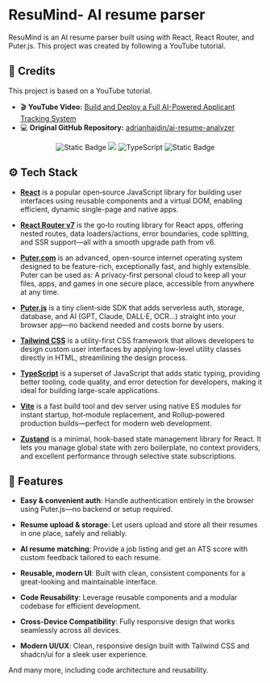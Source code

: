 #  ResuMind- AI resume parser

ResuMind is an AI resume parser built using with React, React Router, and Puter.js. This project was created by following a YouTube tutorial.  

## 🎥 Credits  

This project is based on a YouTube tutorial.  
- 🎬 **YouTube Video:** [Build and Deploy a Full AI-Powered Applicant Tracking System](https://www.youtube.com/watch?v=iYOz165wGkQ&t=2508s)  
- 💻 **Original GitHub Repository:** [adrianhajdin/ai-resume-analyzer](https://github.com/adrianhajdin/ai-resume-analyzer)  
<div align="center">
  <div>
    <img alt="Static Badge" src="https://img.shields.io/badge/React-4c84f3?style=for-the-badge&logo=react&logoColor=white">
        <img src="https://img.shields.io/badge/-Tailwind-38B2AC?style=for-the-badge&logo=tailwind-css&logoColor=white" />
        <img src="https://img.shields.io/badge/-TypeScript-black?style=for-the-badge&logoColor=white&logo=typescript&color=3178C6" alt="TypeScript" />
    <img alt="Static Badge" src="https://img.shields.io/badge/Puter.js-181758?style=for-the-badge&logoColor=white">
  </div>
</div>

## <a name="tech-stack">⚙️ Tech Stack</a>

- **[React](https://react.dev/)** is a popular open‑source JavaScript library for building user interfaces using reusable components and a virtual DOM, enabling efficient, dynamic single-page and native apps.

- **[React Router v7](https://reactrouter.com/)** is the go‑to routing library for React apps, offering nested routes, data loaders/actions, error boundaries, code splitting, and SSR support—all with a smooth upgrade path from v6.

- **[Puter.com](https://jsm.dev/resumind-puter)** is an advanced, open-source internet operating system designed to be feature-rich, exceptionally fast, and highly extensible. Puter can be used as: A privacy-first personal cloud to keep all your files, apps, and games in one secure place, accessible from anywhere at any time.

- **[Puter.js](https://jsm.dev/resumind-puterjs)** is a tiny client‑side SDK that adds serverless auth, storage, database, and AI (GPT, Claude, DALL·E, OCR…) straight into your browser app—no backend needed and costs borne by users.

- **[Tailwind CSS](https://tailwindcss.com/)** is a utility-first CSS framework that allows developers to design custom user interfaces by applying low-level utility classes directly in HTML, streamlining the design process.

- **[TypeScript](https://www.typescriptlang.org/)** is a superset of JavaScript that adds static typing, providing better tooling, code quality, and error detection for developers, making it ideal for building large-scale applications.

- **[Vite](https://vite.dev/)** is a fast build tool and dev server using native ES modules for instant startup, hot‑module replacement, and Rollup‑powered production builds—perfect for modern web development.

- **[Zustand](https://github.com/pmndrs/zustand)** is a minimal, hook-based state management library for React. It lets you manage global state with zero boilerplate, no context providers, and excellent performance through selective state subscriptions.

## <a name="features">🚀 Features</a>

- **Easy & convenient auth**: Handle authentication entirely in the browser using Puter.js—no backend or setup required.

- **Resume upload & storage**: Let users upload and store all their resumes in one place, safely and reliably.

- **AI resume matching**: Provide a job listing and get an ATS score with custom feedback tailored to each resume.

- **Reusable, modern UI**: Built with clean, consistent components for a great-looking and maintainable interface.

- **Code Reusability**: Leverage reusable components and a modular codebase for efficient development.

- **Cross-Device Compatibility**: Fully responsive design that works seamlessly across all devices.

- **Modern UI/UX**: Clean, responsive design built with Tailwind CSS and shadcn/ui for a sleek user experience.

And many more, including code architecture and reusability.

